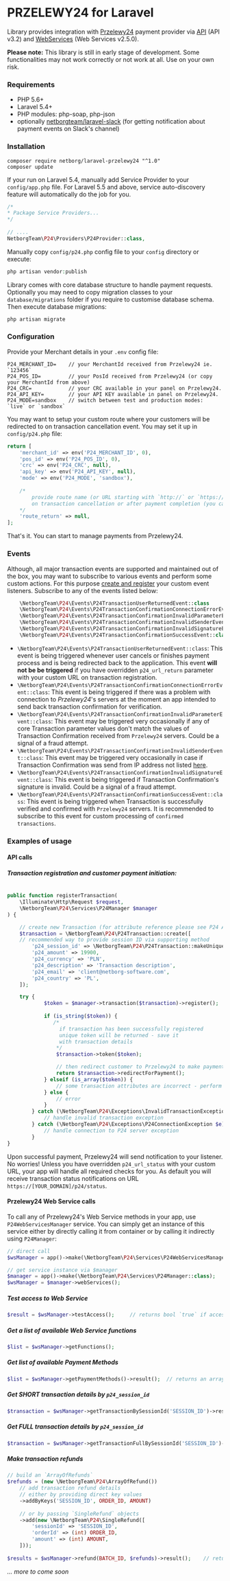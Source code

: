 # PRZELEWY24 for Laravel #

Library provides integration with [Przelewy24](https://przelewy24.pl) payment provider via [API](https://przelewy24.pl/storage/app/media/pobierz/Instalacja/przelewy24_dokumentacja_3.2.pdf) (API v3.2) and [WebServices](https://przelewy24.pl/storage/app/media/pobierz/Instalacja/przelewy24_webservices.pdf) (Web Services v2.5.0).

__Please note:__
This library is still in early stage of development. Some functionalities may not work correctly or not work at all. Use on your own risk.

### Requirements ###
* PHP 5.6+
* Laravel 5.4+
* PHP modules: php-soap, php-json
* optionally [netborgteam/laravel-slack](https://bitbucket.org/netborgteam/laravel-slack) (for getting notification about payment events on Slack's channel)

### Installation ###
```
composer require netborg/laravel-przelewy24 "^1.0"
composer update
```

If your run on Laravel 5.4, manually add Service Provider to your `config/app.php` file. For Laravel 5.5 and above, service auto-discovery feature will automatically do the job for you.
```php
/*
* Package Service Providers...
*/
	      
// ....
NetborgTeam\P24\Providers\P24Provider::class,
```

Manually copy `config/p24.php` config file to your `config` directory or execute:
```php
php artisan vendor:publish
```

Library comes with core database structure to handle payment requests. Optionally you may need to copy migration classes to your `database/migrations` folder if you require to customise database schema. 
Then execute database migrations:
```php
php artisan migrate
```

### Configuration ###

Provide your Merchant details in your `.env` config file:
```
P24_MERCHANT_ID=    // your MerchantId received from Przelewy24 ie. `123456`
P24_POS_ID=         // your PosId received from Przelewy24 (or copy your MerchantId from above)
P24_CRC=            // your CRC available in your panel on Przelewy24.
P24_API_KEY=        // your API KEY available in panel on Przelewy24.
P24_MODE=sandbox    // switch between test and production modes: `live` or `sandbox`
```

You may want to setup your custom route where your customers will be redirected to on transaction cancellation event. You may set it up in `config/p24.php` file:
```php
return [
    'merchant_id' => env('P24_MERCHANT_ID', 0),
    'pos_id' => env('P24_POS_ID', 0),
    'crc' => env('P24_CRC', null),
    'api_key' => env('P24_API_KEY', null),
    'mode' => env('P24_MODE', 'sandbox'),
    
    /*  
        provide route name (or URL starting with `http://` or `https://`) where Client shoud be redirected 
        on transaction cancellation or after payment completion (you can override it on transaction registration)
    */
    'route_return' => null,
];
```
That's it. You can start to manage payments from Przelewy24.

### Events ###

Although, all major transaction events are supported and maintained out of the box, you may want to subscribe to various events and perform some custom actions. For this purpose [create and register](https://laravel.com/docs/5.8/events#registering-events-and-listeners) your custom event listeners.
Subscribe to any of the events listed below:

```php
    \NetborgTeam\P24\Events\P24TransactionUserReturnedEvent::class
    \NetborgTeam\P24\Events\P24TransactionConfirmationConnectionErrorEvent::class
    \NetborgTeam\P24\Events\P24TransactionConfirmationInvalidParameterEvent::class
    \NetborgTeam\P24\Events\P24TransactionConfirmationInvalidSenderEvent::class
    \NetborgTeam\P24\Events\P24TransactionConfirmationInvalidSignatureEvent::class
    \NetborgTeam\P24\Events\P24TransactionConfirmationSuccessEvent::class
```

- `\NetborgTeam\P24\Events\P24TransactionUserReturnedEvent::class`: This event is being triggered whenever user cancels or finishes payment process and is being redirected back to the application. This event **will not be be triggered** if you have overridden `p24_url_return` parameter with your custom URL on transaction registration.
- `\NetborgTeam\P24\Events\P24TransactionConfirmationConnectionErrorEvent::class`: This event is being triggered if there was a problem with connection to _Przelewy24_'s servers at the moment an app intended to send back transaction confirmation for verification.
- `\NetborgTeam\P24\Events\P24TransactionConfirmationInvalidParameterEvent::class`: This event may be triggered very occasionally if any of core Transaction parameter values don't match the values of Transaction Confirmation received from `Przelewy24` servers. Could be a signal of a fraud attempt.
- `\NetborgTeam\P24\Events\P24TransactionConfirmationInvalidSenderEvent::class`: This event may be triggered very occasionally in case if Transaction Confirmation was send from IP address not listed [here](https://docs.przelewy24.pl/P%C5%82atno%C5%9Bci_internetowe#2.8_Adresy_IP_serwer.C3.B3w).
- `\NetborgTeam\P24\Events\P24TransactionConfirmationInvalidSignatureEvent::class`: This event is being triggered if Transaction Confirmation's signature is invalid. Could be a signal of a fraud attempt.
- `\NetborgTeam\P24\Events\P24TransactionConfirmationSuccessEvent::class`: This event is being triggered when Transaction is successfully verified and confirmed with `Przelewy24` servers. It is recommended to subscribe to this event for custom processing of `confirmed transactions`.

### Examples of usage ###

#### API calls ####
##### Transaction registration and customer payment initiation: #####
```php

public function registerTransaction(
	\Illuminate\Http\Request $request, 
	\NetborgTeam\P24\Services\P24Manager $manager
) { 

	// create new Transaction (for attribute reference please see P24 API docs)
	$transaction = \NetborgTeam\P24\P24Transaction::create([
	// recommended way to provide session ID via supporting method
	    'p24_session_id' => \NetborgTeam\P24\P24Transaction::makeUniqueId($request->session()->getId()),
	    'p24_amount' => 19900,
	    'p24_currency' => 'PLN',
	    'p24_description' => 'Transaction description',
	    'p24_email' => 'client@netborg-software.com',
	    'p24_country' => 'PL',
	]);

	try {
            $token = $manager->transaction($transaction)->register();
            
            if (is_string($token)) {
	           /* 
		         if transaction has been successfully registered
	             unique token will be returned - save it 
	             with transaction details 
                */
                $transaction->token($token);

                // then redirect customer to Przelewy24 to make payment
                return $transaction->redirectForPayment();
            } elseif (is_array($token)) {
                // some transaction attributes are incorrect - perform some action
            } else {
                // error
            }
        } catch (\NetborgTeam\P24\Exceptions\InvalidTransactionException $e) {
            // handle invalid transaction exception
        } catch (\NetborgTeam\P24\Exceptions\P24ConnectionException $e) {
            // handle connection to P24 server exception
        }
}
```

Upon successful payment, Przelewy24 will send notification to your listener.
No worries! Unless you have overridden `p24_url_status` with your custom URL, your app will handle all required checks for you. As default you will receive transaction status notifications on URL `https://[YOUR_DOMAIN]/p24/status`.

#### Przelewy24 Web Service calls ####
To call any of Przelewy24's Web Service methods in your app, use `P24WebServicesManager` service.
You can simply get an instance of this service either by directly calling it from container or by calling it indirectly using `P24Manager`:
```php
// direct call
$wsManager = app()->make(\NetborgTeam\P24\Services\P24WebServicesManager::class);

// get service instance via $manager
$manager = app()->make(\NetborgTeam\P24\Services\P24Manager::class);
$wsManager = $manager->webServices();
``` 

##### Test access to Web Service #####

```php
$result = $wsManager->testAccess();     // returns bool `true` if accessed successfully, `false` otherwise
```

##### Get a list of available Web Service functions #####

```php
$list = $wsManager->getFunctions();
```

##### Get list of available Payment Methods #####

```php
$list = $wsManager->getPaymentMethods()->result();  // returns an array of `PaymentMethod` instances.
```

##### Get SHORT transaction details by `p24_session_id` #####

```php
$transaction = $wsManager->getTransactionBySessionId('SESSION_ID')->result();  // where `SESSION_ID` is a `p24_session_id` parameter provided while transaction registration.
```
##### Get FULL transaction details by `p24_session_id` #####

```php
$transaction = $wsManager->getTransactionFullBySessionId('SESSION_ID')->result();  // where `SESSION_ID` is a `p24_session_id` parameter provided while transaction registration.
```

##### Make transaction refunds #####

```php
// build an `ArrayOfRefunds`
$refunds = (new \NetborgTeam\P24\ArrayOfRefund())
    // add transaction refund details 
    // either by providing direct key values
    ->addByKeys('SESSION_ID', ORDER_ID, AMOUNT)
    
    // or by passing `SingleRefund` objects  
    ->add(new \NetborgTeam\P24\SingleRefund([
        'sessionId' => 'SESSION_ID',
        'orderId' => (int) ORDER_ID,
        'amount' => (int) AMOUNT,
    ]));
    
$results = $wsManager->refund(BATCH_ID, $refunds)->result();    // returns a list of refund results (see P24 Web Services docs)
```

_... more to come soon_
